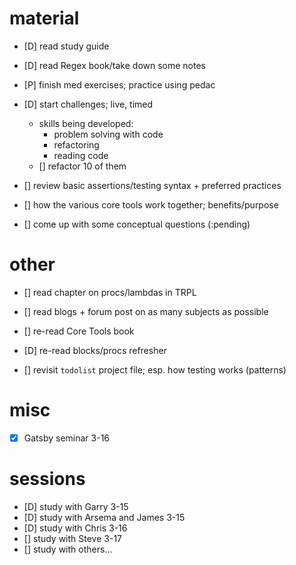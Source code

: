 # material

- [D] read study guide
- [D] read Regex book/take down some notes
- [P] finish med exercises; practice using pedac

- [D] start challenges; live, timed
  - skills being developed:
    - problem solving with code
    - refactoring
    - reading code
  - [] refactor 10 of them

- [] review basic assertions/testing syntax + preferred practices
- [] how the various core tools work together; benefits/purpose
- [] come up with some conceptual questions (:pending)

# other

- [] read chapter on procs/lambdas in TRPL
- [] read blogs + forum post on as many subjects as possible
- [] re-read Core Tools book
- [D] re-read blocks/procs refresher

- [] revisit `todolist` project file; esp. how testing works (patterns)

# misc

- [X] Gatsby seminar 3-16

# sessions

- [D] study with Garry 3-15
- [D] study with Arsema and James 3-15
- [D] study with Chris 3-16
- [] study with Steve 3-17
- [] study with others...
